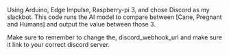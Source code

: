 Using Arduino, Edge Impulse, Raspberry-pi 3, and chose Discord as my slackbot.
This code runs the AI model to compare between [Cane, Pregnant and Humans] and output the value between those 3.

Make sure to remember to change the, discord_webhook_url and make sure it link to your correct discord server.
